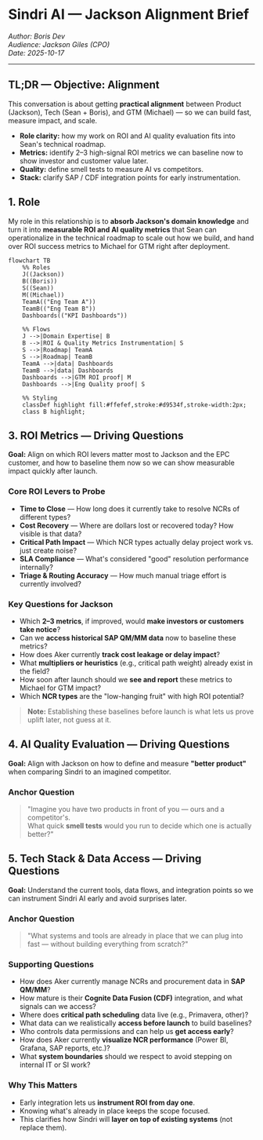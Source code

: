 # Sindri AI — Jackson Alignment Brief

_Author: Boris Dev_  
_Audience: Jackson Giles (CPO)_  
_Date: 2025-10-17_

---

## TL;DR — Objective: Alignment

This conversation is about getting **practical alignment** between Product (Jackson), Tech (Sean + Boris), and GTM (Michael) — so we can build fast, measure impact, and scale.

-   **Role clarity:** how my work on ROI and AI quality evaluation fits into Sean's technical roadmap.
-   **Metrics:** identify 2–3 high-signal ROI metrics we can baseline now to show investor and customer value later.
-   **Quality:** define smell tests to measure AI vs competitors.
-   **Stack:** clarify SAP / CDF integration points for early instrumentation.

## 1. Role

My role in this relationship is to **absorb Jackson's domain knowledge** and turn it into **measurable ROI and AI quality metrics** that Sean can operationalize in the technical roadmap to scale out how we build, and hand over ROI success metrics to Michael for GTM right after deployment.

```mermaid
flowchart TB
    %% Roles
    J((Jackson))
    B((Boris))
    S((Sean))
    M((Michael))
    TeamA(("Eng Team A"))
    TeamB(("Eng Team B"))
    Dashboards(("KPI Dashboards"))

    %% Flows
    J -->|Domain Expertise| B
    B -->|ROI & Quality Metrics Instrumentation| S
    S -->|Roadmap| TeamA
    S -->|Roadmap| TeamB
    TeamA -->|data| Dashboards
    TeamB -->|data| Dashboards
    Dashboards -->|GTM ROI proof| M
    Dashboards -->|Eng Quality proof| S

    %% Styling
    classDef highlight fill:#ffefef,stroke:#d9534f,stroke-width:2px;
    class B highlight;

```

## 3. ROI Metrics — Driving Questions

**Goal:** Align on which ROI levers matter most to Jackson and the EPC customer, and how to baseline them now so we can show measurable impact quickly after launch.

### Core ROI Levers to Probe

-   **Time to Close** — How long does it currently take to resolve NCRs of different types?
-   **Cost Recovery** — Where are dollars lost or recovered today? How visible is that data?
-   **Critical Path Impact** — Which NCR types actually delay project work vs. just create noise?
-   **SLA Compliance** — What's considered "good" resolution performance internally?
-   **Triage & Routing Accuracy** — How much manual triage effort is currently involved?

### Key Questions for Jackson

-   Which **2–3 metrics**, if improved, would **make investors or customers take notice**?
-   Can we **access historical SAP QM/MM data** now to baseline these metrics?
-   How does Aker currently **track cost leakage or delay impact**?
-   What **multipliers or heuristics** (e.g., critical path weight) already exist in the field?
-   How soon after launch should we **see and report** these metrics to Michael for GTM impact?
-   Which **NCR types** are the "low-hanging fruit" with high ROI potential?

> **Note:** Establishing these baselines before launch is what lets us prove uplift later, not guess at it.

## 4. AI Quality Evaluation — Driving Questions

**Goal:** Align with Jackson on how to define and measure **"better product"** when comparing Sindri to an imagined competitor.

### Anchor Question

> "Imagine you have two products in front of you — ours and a competitor's.  
> What quick **smell tests** would you run to decide which one is actually better?"

## 5. Tech Stack & Data Access — Driving Questions

**Goal:** Understand the current tools, data flows, and integration points so we can instrument Sindri AI early and avoid surprises later.

### Anchor Question

> "What systems and tools are already in place that we can plug into fast — without building everything from scratch?"

### Supporting Questions

-   How does Aker currently manage NCRs and procurement data in **SAP QM/MM**?
-   How mature is their **Cognite Data Fusion (CDF)** integration, and what signals can we access?
-   Where does **critical path scheduling** data live (e.g., Primavera, other)?
-   What data can we realistically **access before launch** to build baselines?
-   Who controls data permissions and can help us **get access early**?
-   How does Aker currently **visualize NCR performance** (Power BI, Grafana, SAP reports, etc.)?
-   What **system boundaries** should we respect to avoid stepping on internal IT or SI work?

### Why This Matters

-   Early integration lets us **instrument ROI from day one**.
-   Knowing what's already in place keeps the scope focused.
-   This clarifies how Sindri will **layer on top of existing systems** (not replace them).